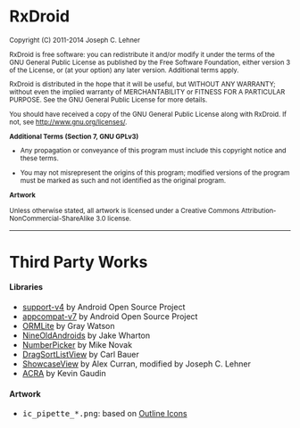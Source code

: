 RxDroid
=======

<small>
Copyright (C) 2011-2014 Joseph C. Lehner

RxDroid is free software: you can redistribute it and/or modify
it under the terms of the GNU General Public License as published by
the Free Software Foundation, either version 3 of the License, or
(at your option) any later version. Additional terms apply.

RxDroid is distributed in the hope that it will be useful,
but WITHOUT ANY WARRANTY; without even the implied warranty of
MERCHANTABILITY or FITNESS FOR A PARTICULAR PURPOSE.  See the
GNU General Public License for more details.

You should have received a copy of the GNU General Public License
along with RxDroid.  If not, see <http://www.gnu.org/licenses/>.

**Additional Terms (Section 7, GNU GPLv3)**

* Any propagation or conveyance of this program must include this
  copyright notice and these terms.

* You may not misrepresent the origins of this program; modified
  versions of the program must be marked as such and not identified
  as the original program.

**Artwork**

Unless otherwise stated, all artwork is licensed under a Creative
Commons Attribution-NonCommercial-ShareAlike 3.0 license.
</small>

---------------------------------------

Third Party Works
=================

#### Libraries

* [support-v4](http://developer.android.com/tools/support-library) by
  Android Open Source Project
* [appcompat-v7](http://developer.android.com/tools/support-library) by
  Android Open Source Project
* [ORMLite](http://ormlite.com) by Gray Watson
* [NineOldAndroids](https://github.com/JakeWharton/NineOldAndroids) by
  Jake Wharton
* [NumberPicker](https://github.com/jclehner/numberpicker) by Mike Novak
* [DragSortListView](https://github.com/jclehner/drag-sort-listview)
  by Carl Bauer
* [ShowcaseView](https://github.com/jclehner/ShowcaseView) by Alex Curran,
  modified by Joseph C. Lehner
* [ACRA](https://github.com/jclehner/acra) by Kevin Gaudin

#### Artwork

* <tt>ic_pipette_*.png</tt>: based on [Outline Icons](http://www.iconarchive.com/show/outline-icons-by-designcontest.html)
